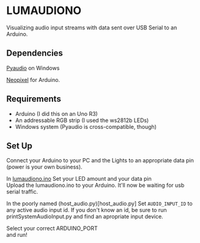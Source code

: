 # LUMAUDIONO
Visualizing audio input streams with data sent over USB Serial to an Arduino.

## Dependencies
[Pyaudio](http://people.csail.mit.edu/hubert/pyaudio/) on Windows

[Neopixel](https://github.com/adafruit/Adafruit_NeoPixel) for Arduino.

## Requirements
- Arduino (I did this on an Uno R3)
- An addressable RGB strip (I used the ws2812b LEDs)
- Windows system (Pyaudio is cross-compatible, though)

## Set Up
Connect your Arduino to your PC and the Lights to an appropriate data pin (power is your own business).  

In [lumaudiono.ino](lumaudiono.ino)
Set your LED amount and your data pin  
Upload the lumaudiono.ino to your Arduino. It'll now be waiting for usb serial traffic.  

In the poorly named (host_audio.py)[host_audio.py]
Set `AUDIO_INPUT_ID` to any active audio input id. If you don't know an id, be sure to run printSystemAudioInput.py and find an apropriate input device.

Select your correct ARDUINO_PORT  
and run!
